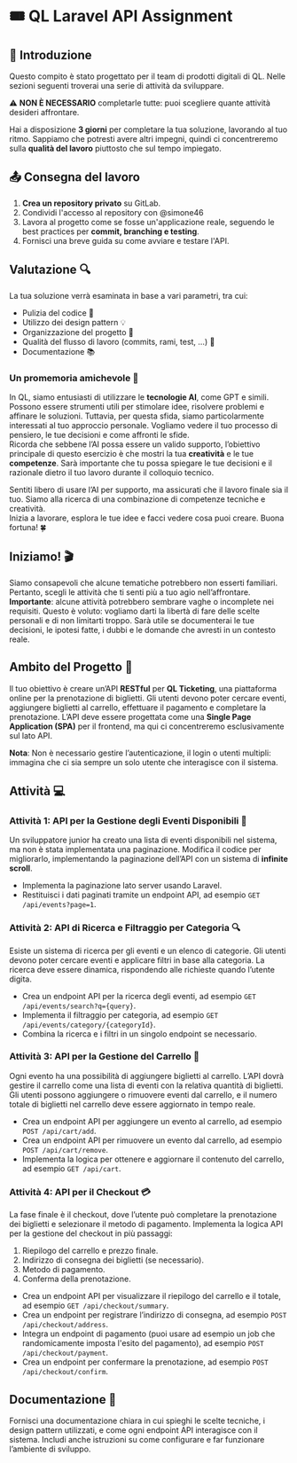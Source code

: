 # 🎟️ QL Laravel API Assignment  

## 📌 Introduzione  
Questo compito è stato progettato per il team di prodotti digitali di QL. Nelle sezioni seguenti troverai una serie di attività da sviluppare.  

⚠️ **NON È NECESSARIO** completarle tutte: puoi scegliere quante attività desideri affrontare.  

Hai a disposizione **3 giorni** per completare la tua soluzione, lavorando al tuo ritmo. Sappiamo che potresti avere altri impegni, quindi ci concentreremo sulla **qualità del lavoro** piuttosto che sul tempo impiegato.  

## 📤 Consegna del lavoro 
1. **Crea un repository privato** su GitLab.  
2. Condividi l'accesso al repository con @simone46 
3. Lavora al progetto come se fosse un'applicazione reale, seguendo le best practices per **commit, branching e testing**.  
4. Fornisci una breve guida su come avviare e testare l'API.

## Valutazione 🔍
La tua soluzione verrà esaminata in base a vari parametri, tra cui:
- Pulizia del codice 🧹
- Utilizzo dei design pattern 💡
- Organizzazione del progetto 📂
- Qualità del flusso di lavoro (commits, rami, test, …) 🔄
- Documentazione 📚

### Un promemoria amichevole 🌟
In QL, siamo entusiasti di utilizzare le **tecnologie AI**, come GPT e simili. Possono essere strumenti utili per stimolare idee, risolvere problemi e affinare le soluzioni. Tuttavia, per questa sfida, siamo particolarmente interessati al tuo approccio personale. Vogliamo vedere il tuo processo di pensiero, le tue decisioni e come affronti le sfide.  
Ricorda che sebbene l’AI possa essere un valido supporto, l’obiettivo principale di questo esercizio è che mostri la tua **creatività** e le tue **competenze**. Sarà importante che tu possa spiegare le tue decisioni e il razionale dietro il tuo lavoro durante il colloquio tecnico.

Sentiti libero di usare l’AI per supporto, ma assicurati che il lavoro finale sia il tuo. Siamo alla ricerca di una combinazione di competenze tecniche e creatività.  
Inizia a lavorare, esplora le tue idee e facci vedere cosa puoi creare. Buona fortuna! 🍀

## Iniziamo! 🎬
Siamo consapevoli che alcune tematiche potrebbero non esserti familiari. Pertanto, scegli le attività che ti senti più a tuo agio nell’affrontare.  
**Importante**: alcune attività potrebbero sembrare vaghe o incomplete nei requisiti. Questo è voluto: vogliamo darti la libertà di fare delle scelte personali e di non limitarti troppo. Sarà utile se documenterai le tue decisioni, le ipotesi fatte, i dubbi e le domande che avresti in un contesto reale.

## Ambito del Progetto 🎯
Il tuo obiettivo è creare un’API **RESTful** per **QL Ticketing**, una piattaforma online per la prenotazione di biglietti. Gli utenti devono poter cercare eventi, aggiungere biglietti al carrello, effettuare il pagamento e completare la prenotazione. L’API deve essere progettata come una **Single Page Application (SPA)** per il frontend, ma qui ci concentreremo esclusivamente sul lato API.

**Nota**: Non è necessario gestire l’autenticazione, il login o utenti multipli: immagina che ci sia sempre un solo utente che interagisce con il sistema.

## Attività 💻

### Attività 1: API per la Gestione degli Eventi Disponibili 📅
Un sviluppatore junior ha creato una lista di eventi disponibili nel sistema, ma non è stata implementata una paginazione. Modifica il codice per migliorarlo, implementando la paginazione dell’API con un sistema di **infinite scroll**.
- Implementa la paginazione lato server usando Laravel.
- Restituisci i dati paginati tramite un endpoint API, ad esempio `GET /api/events?page=1`.

### Attività 2: API di Ricerca e Filtraggio per Categoria 🔍
Esiste un sistema di ricerca per gli eventi e un elenco di categorie. Gli utenti devono poter cercare eventi e applicare filtri in base alla categoria. La ricerca deve essere dinamica, rispondendo alle richieste quando l’utente digita.
- Crea un endpoint API per la ricerca degli eventi, ad esempio `GET /api/events/search?q={query}`.
- Implementa il filtraggio per categoria, ad esempio `GET /api/events/category/{categoryId}`.
- Combina la ricerca e i filtri in un singolo endpoint se necessario.

### Attività 3: API per la Gestione del Carrello 🛒
Ogni evento ha una possibilità di aggiungere biglietti al carrello. L’API dovrà gestire il carrello come una lista di eventi con la relativa quantità di biglietti. Gli utenti possono aggiungere o rimuovere eventi dal carrello, e il numero totale di biglietti nel carrello deve essere aggiornato in tempo reale.
- Crea un endpoint API per aggiungere un evento al carrello, ad esempio `POST /api/cart/add`.
- Crea un endpoint API per rimuovere un evento dal carrello, ad esempio `POST /api/cart/remove`.
- Implementa la logica per ottenere e aggiornare il contenuto del carrello, ad esempio `GET /api/cart`.

### Attività 4: API per il Checkout 💳
La fase finale è il checkout, dove l’utente può completare la prenotazione dei biglietti e selezionare il metodo di pagamento. Implementa la logica API per la gestione del checkout in più passaggi:
1. Riepilogo del carrello e prezzo finale.
2. Indirizzo di consegna dei biglietti (se necessario).
3. Metodo di pagamento.
4. Conferma della prenotazione.
- Crea un endpoint API per visualizzare il riepilogo del carrello e il totale, ad esempio `GET /api/checkout/summary`.
- Crea un endpoint per registrare l’indirizzo di consegna, ad esempio `POST /api/checkout/address`.
- Integra un endpoint di pagamento (puoi usare ad esempio un job che randomicamente imposta l'esito del pagamento), ad esempio `POST /api/checkout/payment`.
- Crea un endpoint per confermare la prenotazione, ad esempio `POST /api/checkout/confirm`.

## Documentazione 📑
Fornisci una documentazione chiara in cui spieghi le scelte tecniche, i design pattern utilizzati, e come ogni endpoint API interagisce con il sistema. Includi anche istruzioni su come configurare e far funzionare l’ambiente di sviluppo.
